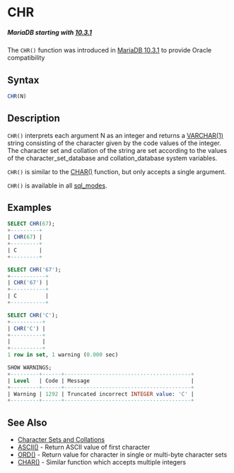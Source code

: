 # CHR

##### MariaDB starting with [10.3.1](/kb/en/mariadb-1031-release-notes/)

The `CHR()` function was introduced in [MariaDB 10.3.1](/kb/en/mariadb-1031-release-notes/) to provide Oracle compatibility

## Syntax

```sql
CHR(N)
```

## Description

`CHR()` interprets each argument N as an integer and returns a [VARCHAR(1)](/columns-storage-engines-and-plugins/data-types/string-data-types/varchar/) string consisting of the character given by the code values of the integer. The character set and collation of the string are set according to the values of the <a undefined>character_set_database</a> and <a undefined>collation_database</a> system variables.

`CHR()` is similar to the [CHAR()](/built-in-functions/string-functions/char-function/) function, but only accepts a single argument.

`CHR()` is available in all [sql_modes](/mariadb-administration/variables-and-modes/sql-mode/).

## Examples

```sql
SELECT CHR(67);
+---------+
| CHR(67) |
+---------+
| C       |
+---------+

SELECT CHR('67');
+-----------+
| CHR('67') |
+-----------+
| C         |
+-----------+

SELECT CHR('C');
+----------+
| CHR('C') |
+----------+
|          |
+----------+
1 row in set, 1 warning (0.000 sec)

SHOW WARNINGS;
+---------+------+----------------------------------------+
| Level   | Code | Message                                |
+---------+------+----------------------------------------+
| Warning | 1292 | Truncated incorrect INTEGER value: 'C' |
+---------+------+----------------------------------------+
```

## See Also

- [Character Sets and Collations](/kb/en/data-types-character-sets-and-collations/)
- [ASCII()](/built-in-functions/string-functions/ascii/)  - Return ASCII value of first character
- [ORD()](/built-in-functions/string-functions/ord/) - Return value for character in single or multi-byte character sets
- [CHAR()](/built-in-functions/string-functions/char-function/) - Similar function which accepts multiple integers